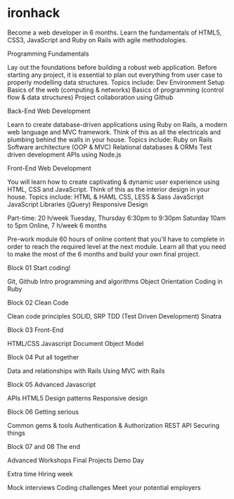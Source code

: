 # ironhack

Become a web developer in 6 months. Learn the fundamentals of HTML5, CSS3, JavaScript and Ruby on Rails with agile methodologies.

Programming Fundamentals

Lay out the foundations before building a robust web application. Before starting any project, it is essential to plan out everything from user case to properly modelling data structures. Topics include:
Dev Environment Setup
Basics of the web (computing & networks)
Basics of programming (control flow & data structures)
Project collaboration using Github

Back-End Web Development

Learn to create database-driven applications using Ruby on Rails, a modern web language and MVC framework. Think of this as all the electricals and plumbing behind the walls in your house. Topics include:
Ruby on Rails
Software architecture (OOP & MVC)
Relational databases & ORMs
Test driven development
APIs using Node.js

Front-End Web Development

You will learn how to create captivating & dynamic user experience using HTML, CSS and JavaScript. Think of this as the interior design in your house. Topics include:
HTML & HAML
CSS, LESS & Sass
JavaScript
JavaScript Libraries (jQuery)
Responsive Design

Part-time: 20 h/week
Tuesday, Thursday 6:30pm to 9:30pm
Saturday 10am to 5pm
Online, 7 h/week
6 months

Pre-work module
60 hours of online content that you'll have to complete in order to reach the required level at the next module. Learn all that you need to make the most of the 6 months and build your own final project.

Block 01
Start coding!

Git, Github
Intro programming and algorithms
Object Orientation
Coding in Ruby

Block 02
Clean Code

Clean code principles
SOLID, SRP
TDD (Test Driven Development)
Sinatra

Block 03
Front-End

HTML/CSS
Javascript
Document Object Model

Block 04
Put all together

Data and relationships with Rails
Using MVC with Rails

Block 05
Advanced Javascript

APIs HTML5
Design patterns
Responsive design

Block 06
Getting serious

Common gems & tools
Authentication & Authorization
REST API
Securing things

Block 07 and 08
The end

Advanced Workshops
Final Projects
Demo Day

Extra time
Hiring week

Mock interviews
Coding challenges
Meet your potential employers